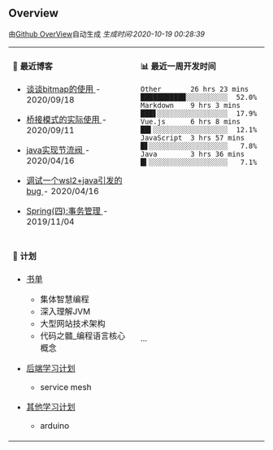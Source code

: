 
## Overview

由[Github OverView](https://github.com/0xcaffebabe/0xcaffebabe)自动生成 _生成时间:2020-10-19 00:28:39_

<table>

<tr>
<td valign="top" width="50%">

#### 📖 最近博客


* <a href="https://ismy.wang/%E7%AE%97%E6%B3%95/2020/09/18/%E8%B0%88%E8%B0%88bitmap%E7%9A%84%E4%BD%BF%E7%94%A8.html" target="_blank"> 谈谈bitmap的使用 </a> - 2020/09/18 

    
* <a href="https://ismy.wang/%E8%AE%BE%E8%AE%A1%E6%A8%A1%E5%BC%8F/2020/09/11/%E6%A1%A5%E6%8E%A5%E6%A8%A1%E5%BC%8F%E7%9A%84%E5%AE%9E%E9%99%85%E4%BD%BF%E7%94%A8.html" target="_blank"> 桥接模式的实际使用 </a> - 2020/09/11 

    
* <a href="https://ismy.wang/java/2020/04/16/JAVA%E5%AE%9E%E7%8E%B0%E8%8A%82%E6%B5%81%E9%98%80.html" target="_blank"> java实现节流阀 </a> - 2020/04/16 

    
* <a href="https://ismy.wang/%E6%97%A5%E5%B8%B8/2020/04/16/%E8%B0%83%E8%AF%95%E4%B8%80%E4%B8%AAwsl2+java%E5%BC%95%E5%8F%91%E7%9A%84bug.html" target="_blank"> 调试一个wsl2+java引发的bug </a> - 2020/04/16 

    
* <a href="https://ismy.wang/spring/2019/11/04/Spring-%E5%9B%9B-%E4%BA%8B%E5%8A%A1%E7%AE%A1%E7%90%86.html" target="_blank"> Spring(四):事务管理 </a> - 2019/11/04 

        

</td>

<td valign="top" width="50%">

#### 📊 最近一周开发时间

```
Other       26 hrs 23 mins ██████████▉░░░░░░░░░░  52.0%
Markdown    9 hrs 3 mins   ███▋░░░░░░░░░░░░░░░░░  17.9%
Vue.js      6 hrs 8 mins   ██▌░░░░░░░░░░░░░░░░░░  12.1%
JavaScript  3 hrs 57 mins  █▋░░░░░░░░░░░░░░░░░░░   7.8%
Java        3 hrs 36 mins  █▍░░░░░░░░░░░░░░░░░░░   7.1%
```

</td>

</tr>

<tr>

<td valign="top" width="50%">

#### 📝 计划

- [书单](https://github.com/users/0xcaffebabe/projects/4)
  - 集体智慧编程
  - 深入理解JVM
  - 大型网站技术架构
  - 代码之髓_编程语言核心概念


- [后端学习计划](https://github.com/users/0xcaffebabe/projects/1)
  - service mesh


- [其他学习计划](https://github.com/users/0xcaffebabe/projects/3)
  - arduino


<td>
...
</td>

</tr>

</table>
